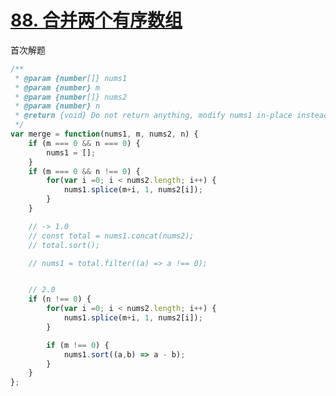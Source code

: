 # [88. 合并两个有序数组](https://leetcode.cn/problems/merge-sorted-array/description/?envType=study-plan-v2&envId=top-interview-150)

首次解题

```js
/**
 * @param {number[]} nums1
 * @param {number} m
 * @param {number[]} nums2
 * @param {number} n
 * @return {void} Do not return anything, modify nums1 in-place instead.
 */
var merge = function(nums1, m, nums2, n) {
    if (m === 0 && n === 0) {
        nums1 = [];
    }
    if (m === 0 && n !== 0) {
        for(var i =0; i < nums2.length; i++) {
            nums1.splice(m+i, 1, nums2[i]);
        }
    }

    // -> 1.0
    // const total = nums1.concat(nums2);
    // total.sort();

    // nums1 = total.filter((a) => a !== 0);


    // 2.0
    if (n !== 0) {
        for(var i =0; i < nums2.length; i++) {
            nums1.splice(m+i, 1, nums2[i]);
        }

        if (m !== 0) {
            nums1.sort((a,b) => a - b);
        }
    }
};
```